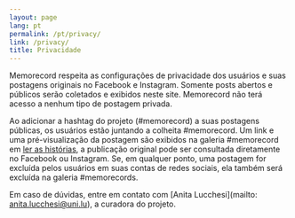 ```yaml
---
layout: page
lang: pt
permalink: /pt/privacy/
link: /privacy/
title: Privacidade
---
```


Memorecord respeita as configurações de privacidade dos usuários e suas postagens originais no Facebook e Instagram. Somente posts abertos e públicos serão coletados e exibidos neste site. Memorecord não terá acesso a nenhum tipo de postagem privada.

Ao adicionar a hashtag do projeto (#memorecord) a suas postagens públicas, os usuários estão juntando a colheita #memorecord. Um link e uma pré-visualização da postagem são exibidos na galeria #memorecord em [ler as histórias](https://c2dh.github.io/memorecord/stories/), a publicação original pode ser consultada diretamente no Facebook ou Instagram. Se, em qualquer ponto, uma postagem for excluída pelos usuários em suas contas de redes sociais, ela também será excluída na galeria #memorecords.

Em caso de dúvidas, entre em contato com [Anita Lucchesi](mailto: anita.lucchesi@uni.lu), a curadora do projeto.

<!-- more -->
